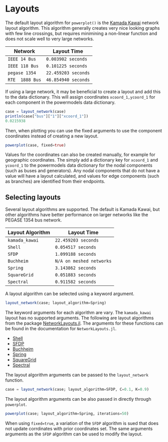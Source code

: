 # Layouts
The default layout algorithm for `powerplot()` is the [Kamada Kawai](https://doi.org/10.1016/0020-0190(89)90102-6) network layout algorithm.  This algorithm generally creates very nice looking graphs with few line crossings, but requires minimining a non-linear function and does not scale well to very large networks.

| Network     | Layout Time |
| ----------- | ----------- |
| `IEEE 14 Bus`     | `0.003902 seconds` |
| `IEEE 118 Bus`    | `0.101225 seconds` |
| `pegase 1354`     | `22.459203 seconds` |
| `RTE  1888 Bus`   | `46.854940 seconds` |

If using a large network, it may be beneficial to create a layout and add this to the data dictionary.  This will assign coordinates `xcoord_1,ycoord_1` for each component in the powermodels data dictionary.

```julia
case = layout_network(case)
println(case["bus"]["1"]["xcoord_1"])
0.0215938
```

Then, when plotting you can use the fixed arguments to use the component coordinates instead of creating a new layout.
```julia
powerplot(case, fixed=true)
```

Values for the coordinates can also be created manually, for example for geographic coordinates. The simply add a dictionary key for `xcoord_1` and `ycoord_1` to the powermodels data dictionary for the nodal components (such as buses and generators).  Any nodal components that do not have a value will have a layout calculated, and values for edge components (such as branches) are identified from their endpoints.


## Selecting layouts
Several layout algorithms are supported. The default is Kamada Kawai, but other algorithms have better performance on larger networks like the PEGASE 1354 bus network.

| Layout Algorithm  | Layout Time |
| ----------- | ----------- |
| `kamada_kawai`    | `22.459203 seconds` |
| `Shell`          | `0.054517 seconds` |
| `SFDP`          | `1.099188 seconds` |
| `Buchheim`          | `N/A on meshed networks` |
| `Spring`          | `3.143862 seconds` |
| `SquareGrid`          | `0.051883 seconds` |
| `Spectral`          | `0.911582 seconds` |


A layout algorithm can be selected using a keyword argument.

```julia
layout_network(case; layout_algorithm=Spring)
```

The keyword arguments for each algorithm are vary.  The `kamada_kawai` layout has no supported arguments. The following are layout algorithms from the package [NetworkLayouts.jl](https://juliagraphs.org/NetworkLayout.jl/stable/).  The arguments for these functions can be found in the documentation for `NetworkLayouts.jl`.

- [Shell](https://juliagraphs.org/NetworkLayout.jl/stable/#Shell/Circular-Layout)
- [SFDP](https://juliagraphs.org/NetworkLayout.jl/stable/#Scalable-Force-Directed-Placement)
- [Buchheim](https://juliagraphs.org/NetworkLayout.jl/stable/#Buchheim-Tree-Drawing)
- [Spring](https://juliagraphs.org/NetworkLayout.jl/stable/#Spring/Repulsion-Model)
- [SquareGrid](https://juliagraphs.org/NetworkLayout.jl/stable/#SquareGrid-Layout)
- [Spectral](https://juliagraphs.org/NetworkLayout.jl/stable/#Spectral-Layout)


The layout algorithm arguments can be passed to the `layout_network` function.
```julia
case = layout_network(case; layout_algorithm=SFDP, C=0.1, K=0.9)
```

The layout algorithm arguments can be also passed in directly through `powerplot`.
```julia
powerplot(case; layout_algorithm=Spring, iterations=50)
```

When using `fixed=true`, a variation of the `SFDP` algorithm is sued that does not update corrdinates with prior coordinates set.  The same arguments arguments as the `SFDP` algorithm can be used to modify the layout.
